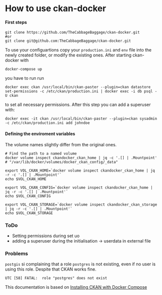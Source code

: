 # How to use ckan-docker

#### First steps
```
git clone https://github.com/TheCabbageBaggage/ckan-docker.git
#or
git clone git@github.com:TheCabbageBaggage/ckan-docker.git
```

To use your configuartions copy your ```production.ini``` and ```env``` file into the newly created folder, or modify the existing ones. After starting ckan-docker with

```
docker-compose up
```
you have to run run 
```
docker exec ckan /usr/local/bin/ckan-paster --plugin=ckan datastore set-permissions -c /etc/ckan/production.ini | docker exec -i db psql -U ckan
```
to set all necessary permissions. After this step you can add a superuser with:
```
docker exec -it ckan /usr/local/bin/ckan-paster --plugin=ckan sysadmin -c /etc/ckan/production.ini add johndoe
```

#### Defining the enviroment variables
The volume names slightly differ from the original ones.

```
# Find the path to a named volume
docker volume inspect ckandocker_ckan_home | jq -c '.[] | .Mountpoint'
# "/var/lib/docker/volumes/docker_ckan_config/_data"

export VOL_CKAN_HOME=`docker volume inspect ckandocker_ckan_home | jq -r -c '.[] | .Mountpoint'`
echo $VOL_CKAN_HOME

export VOL_CKAN_CONFIG=`docker volume inspect ckandocker_ckan_home | jq -r -c '.[] | .Mountpoint'`
echo $VOL_CKAN_CONFIG

export VOL_CKAN_STORAGE=`docker volume inspect ckandocker_ckan_storage | jq -r -c '.[] | .Mountpoint'`
echo $VOL_CKAN_STORAGE

````

### ToDo
* Setting permissions during set uo
* adding a superuser during the initialisation -> userdata in external file

### Problems
```postgis``` si complaining that a role ```postgres``` is not existing, even if no user is using this role. Despite that CKAN works fine.
```
UTC [58] FATAL:  role "postgres" does not exist
```


This documentation is based on [Installing CKAN with Docker Compose](https://docs.ckan.org/en/2.8/maintaining/installing/install-from-docker-compose.html)
